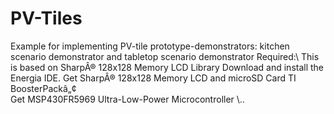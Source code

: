 # PV-Tiles
Example for implementing PV-tile prototype-demonstrators: kitchen scenario demonstrator and tabletop scenario demonstrator
Required:\\
This is based on SharpÂ® 128x128 Memory LCD Library
Download and install the Energia IDE. 
Get SharpÂ® 128x128 Memory LCD and microSD Card TI BoosterPackâ„¢  
Get MSP430FR5969 Ultra-Low-Power Microcontroller
\\..
